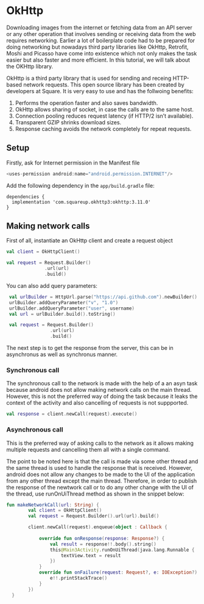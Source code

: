 # OkHttp

Downloading images from the internet or fetching data from an API server or any other operation that involves sending or receiving data from the web requires networking. Earlier a lot of boilerplate code had to be prepared for doing networking but nowadays third party libraries like OkHttp, Retrofit, Moshi and Picasso have come into existence which not only makes the task easier but also faster and more efficient. In this tutorial, we will talk about the OKHttp library.

OkHttp is a third party library that is used for sending and receing HTTP-based network requests. This open source library has been created by developers at Square. It is very easy to use and has the follwoing benefits:
1. Performs the operation faster and also saves bandwidth.
2. OkHttp allows sharing of socket, in case the calls are to the same host.
3. Connection pooling reduces request latency (if HTTP/2 isn’t available).
4. Transparent GZIP shrinks download sizes.
5. Response caching avoids the network completely for repeat requests.

## Setup

Firstly, ask for Internet permission in the Manifest file
``` gradle
<uses-permission android:name="android.permission.INTERNET"/>
```

Add the following dependency in the `app/build.gradle` file:
```
dependencies {
  implementation 'com.squareup.okhttp3:okhttp:3.11.0'
}
```
## Making network calls

First of all, instantiate an OkHttp client and create a request object

``` kotlin
val client = OkHttpClient()

val request = Request.Builder()
              .url(url)
              .build()
```

You can also add query parameters:

``` kotlin
 val urlBuilder = HttpUrl.parse("https://api.github.com").newBuilder()
 urlBuilder.addQueryParameter("v", "1.0")
 urlBuilder.addQueryParameter("user", username)
 val url = urlBuilder.build().toString()

 val request = Request.Builder()
                .url(url)
                .build()
```

The next step is to get the response from the server, this can be in asynchronus as well as synchronus manner.
 ### Synchronous call
 
The synchronous call to the network is made with the help of a an asyn task because android does not allow making network calls on the main thread. However, this is not the preferred way of doing the task because it leaks the context of the activity and also cancelling of requests is not suppported.
 ``` kotlin
 val response = client.newCall(request).execute()
 ```
 
 ### Asynchronous call
 
This is the preferred way of asking calls to the network as it allows making multiple requests and cancelling them all with a single command.

The point to be noted here is that the call is made via some other thread and the same thread is used to handle the response that is received. However, android does not allow any changes to be made to the UI of the application from any other thread except the main thread. Therefore, in order to publish the response of the newtwork call or to do any other change with the UI of the thread, use runOnUiThread method as shown in the snippet below:  

``` kotlin
fun makeNetworkCall(url: String) {
        val client = OkHttpClient()
        val request = Request.Builder().url(url).build()

        client.newCall(request).enqueue(object : Callback {
            
            override fun onResponse(response: Response?) {
                val result = response!!.body().string()
                this@Main3Activity.runOnUiThread(java.lang.Runnable {
                    textView.text = result
                })
            }
            override fun onFailure(request: Request?, e: IOException?) {
                e!!.printStackTrace()
            }
        })
  }
  ```

 
 
 
